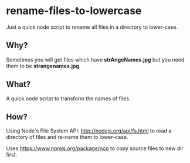rename-files-to-lowercase
=========================

Just a quick node script to rename all files in a directory to lower-case.

## Why?

Sometimes you will get files which have **strAngeNames.jpg** 
but you need them to be **strangenames.jpg**.

## What?

A quick node script to transform the names of files.

## How?

Using Node's File System API: http://nodejs.org/api/fs.html
to read a directory of files and re-name them to lower-case.

Uses https://www.npmjs.org/package/ncp to copy source files to new dir first.
